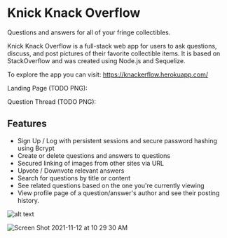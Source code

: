 # Knick Knack Overflow

Questions and answers for all of your fringe collectibles.

Knick Knack Overflow is a full-stack web app for users to ask questions, discuss, and post pictures of their favorite collectible items. It is based on StackOverflow and was created using Node.js and Sequelize. 

To explore the app you can visit:
https://knackerflow.herokuapp.com/

Landing Page (TODO PNG):

Question Thread (TODO PNG):

## Features
- Sign Up / Log with persistent sessions and secure password hashing using Bcrypt
- Create or delete questions and answers to questions
- Secured linking of images from other sites via URL
- Upvote / Downvote relevant answers
- Search for questions by title or content
- See related questions based on the one you're currently viewing
- View profile page of a question/answer's author and see their posting history.


![alt text](https://covetly-prod-images.azureedge.net/9f4c6bcf-d02e-4fe6-bfde-44578c7a4c16-400x400.png)

![Screen Shot 2021-11-12 at 10 29 30 AM](https://user-images.githubusercontent.com/71196340/141500901-de6c6702-c971-4cf3-8c3c-7c58d1f6a854.png)
